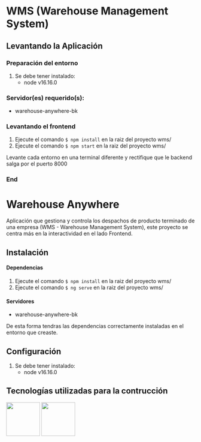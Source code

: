 # WMS (Warehouse Management System)

## Levantando la Aplicación

### Preparación del entorno
1. Se debe tener instalado:
    - node v16.16.0

### Servidor(es) requerido(s):
- warehouse-anywhere-bk

### Levantando el frontend
1. Ejecute el comando `$ npm install` en la raiz del proyecto wms/
2. Ejecute el comando `$ npm start` en la raiz del proyecto wms/

Levante cada entorno en una terminal diferente y rectifique que le backend salga por el puerto 8000

### End






# Warehouse Anywhere
Aplicación que gestiona y controla los despachos de producto terminado de una empresa (WMS - Warehouse Management System), este proyecto se centra más en la interactividad en el lado Frontend.

## Instalación
#### Dependencias
1. Ejecute el comando `$ npm install` en la raiz del proyecto wms/
2. Ejecute el comando `$ ng serve` en la raiz del proyecto wms/
#### Servidores
- warehouse-anywhere-bk

De esta forma tendras las dependencias correctamente instaladas en el entorno que creaste.

## Configuración
1. Se debe tener instalado:
    - node v16.16.0

## Tecnologías utilizadas para la contrucción
<p align="left">
<img src="https://github.com/sebastiannarvaez23/sebastiannarvaez23/assets/88569352/22258d5a-b422-4b61-8587-012452e1d209" width="auto" height="90">
<img src="https://static-00.iconduck.com/assets.00/git-icon-1024x1024-pqp7u4hl.png" width="auto" height="90">
</p>
